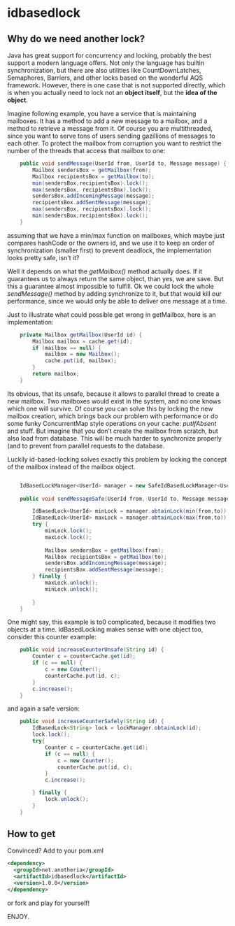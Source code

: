 idbasedlock
===========

## Why do we need another lock?

Java has great support for concurrency and locking, probably the best support a modern language offers. Not only the language has builtin synchronization, but there are also utilities like CountDownLatches, Semaphores, Barriers, and other locks based on the wonderful AQS framework. However, there is one case that is not supported directly, which is when you actually need to lock not an **object itself**, but the **idea of the object**.

Imagine following example, you have a service that is maintaining mailboxes. It has a method to add a new message to a mailbox, and a method to retrieve a message from it. Of course you are multithreaded, since you want to serve tons of users sending gazillions of messages to each other. To protect the mailbox from corruption you want to restrict the number of the threads that access that mailbox to one:

```java
	public void sendMessage(UserId from, UserId to, Message message) { 
		Mailbox sendersBox = getMailbox(from);
		Mailbox recipientsBox = getMailbox(to);
		min(sendersBox,recipientsBox).lock();
		max(sendersBox, recipientsBox).lock();
		sendersBox.addIncomingMessage(message);
		recipientsBox.addSentMessage(message);
		max(sendersBox, recipientsBox).lock();
		min(sendersBox,recipientsBox).lock();
	}
```	

assuming that we have a min/max function on mailboxes, which maybe just compares hashCode or the owners id, and we use it to keep an order of synchronization (smaller first) to prevent deadlock, the implementation looks pretty safe, isn’t it?

Well it depends on what the _getMailbox()_ method actually does. If it guarantees us to always return the same object, than yes, we are save. But this a guarantee almost impossible to fulfill. Ok we could lock the whole _sendMessage()_ method by adding synchronize to it, but that would kill our performance, since we would only be able to deliver one message at a time. 

Just to illustrate what could possible get wrong in getMailbox, here is an implementation: 
```java
	private Mailbox getMailbox(UserId id) {
		Mailbox mailbox = cache.get(id);
		if (mailbox == null) {
			mailbox = new Mailbox();
			cache.put(id, mailbox);
		}
		return mailbox;
	}
```

Its obvious, that its unsafe, because it allows to parallel thread to create a new mailbox. Two mailboxes would exist in the system, and no one knows which one will survive. 
Of course you can solve this by locking the new mailbox creation, which brings back our problem with performance or do some funky ConcurrentMap style operations on your cache: _putIfAbsent_ and stuff. But imagine that you don’t create the mailbox from scratch, but also load from database. This will be much harder to synchronize properly (and to prevent from parallel requests to the database.

Luckily id-based-locking solves exactly this problem by locking the concept of the mailbox instead of the mailbox object. 
```java

	IdBasedLockManager<UserId> manager = new SafeIdBasedLockManager<UserId>();
	
	public void sendMessageSafe(UserId from, UserId to, Message message) {

		IdBasedLock<UserId> minLock = manager.obtainLock(min(from,to));
		IdBasedLock<UserId> maxLock = manager.obtainLock(max(from,to));
		try {
			minLock.lock();
			maxLock.lock();
			
			Mailbox sendersBox = getMailbox(from);
			Mailbox recipientsBox = getMailbox(to);
			sendersBox.addIncomingMessage(message);
			recipientsBox.addSentMessage(message);
		} finally {
			maxLock.unlock();
			minLock.unlock();
			
		}
	}
```

One might say, this example is to0 complicated, because it modifies two objects at a time. IdBasedLocking makes sense with one object too, consider this counter example:

```java
	public void increaseCounterUnsafe(String id) {
		Counter c = counterCache.get(id);
		if (c == null) {
			c = new Counter();
			counterCache.put(id, c);
		}
		c.increase();
	}
```
and again a safe version:

```java
	public void increaseCounterSafely(String id) {
		IdBasedLock<String> lock = lockManager.obtainLock(id);
		lock.lock();
		try{
			Counter c = counterCache.get(id);
			if (c == null) {
				c = new Counter();
				counterCache.put(id, c);
			}
			c.increase();

		} finally {
			lock.unlock();
		}
	}
```


## How to get

Convinced? Add to your pom.xml
```xml
<dependency>
  <groupId>net.anotheria</groupId>
  <artifactId>idbasedlock</artifactId>
  <version>1.0.0</version>
</dependency>
```

or fork and play for yourself!

ENJOY.

